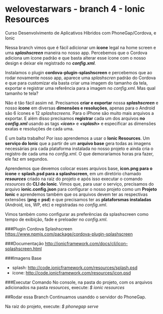# welovestarwars - branch 4 - Ionic Resources
Curso Desenvolvimento de Aplicativos Híbridos com PhoneGap/Cordova, e Ionic

Nessa branch vimos que é fácil adicionar um **ícone** legal na home screen e uma **_splashscreen_** maneira no nosso app. Percebemos que o Cordova adiciona um ícone padrão e que basta alterar esse ícone com o nosso design e deixar ele registrado no **_config.xml_**.

Instalamos o plugin **cordova-plugin-splashscreen** e percebemos que ao rodar novamente nosso app, aparece uma _splashscren_ padrão do Cordova e que para customizar ela basta criar uma imagem do tamanho da tela, exportar e registrar uma referência para a imagem no _config.xml_. Mas qual tamanho te tela?

Não é tão fácil assim né. Precisamos **criar e exportar** nossa **_splashscreen_** e nosso **ícone** em diversas **dimensões e resoluções**, apenas para o Android são 6 ícones e 12 _splashscreens_. Para o iPhone são muito mais arquivos a exportar. E além disso precisamos **registrar** cada um dos arquivos **no _config.xml_** usando as tags **_\<icon\>_** e **_\<splash\>_** e especificar as dimensões exatas e resoluções de cada uma.

É um baita trabalho! Por isso aprendemos a usar o **Ionic Resources**. Um **serviço do Ionic** que a partir de um **arquivo base** gera todas as imagens necessárias pra cada plataforma instalada no nosso projeto e ainda cria o registro de cada uma no _config.xml_. O que demoraríamos horas pra fazer, ele faz em segundos.

Aprendemos que devemos colocar esses arquivos base, **icon.png para o ícone** e **splash.psd para a splashscreen**, em um diretório chamado **_resources_** criado na raiz do projeto e após isso executar o comando _resources_ do **CLI do Ionic**. Vimos que, para usar o serviço, precisamos do arquivo **ionic.config.json** para configurar o nosso projeto como um **Projeto Ionic** e aprendemos também que os arquivos devem ter as respectivas extensões (**png** e **psd**) e que precisamos ter as **plataforsmas instaladas** (Android, ios, WP, etc) e registradas no _config.xml_.

Vimos também como configurar as preferências da splashscreen como tempo de exibição, fade e preloader no _config.xml_.

###Plugin Cordova Splashscreen
https://www.npmjs.com/package/cordova-plugin-splashscreen

###Documentação
http://ionicframework.com/docs/cli/icon-splashscreen.html

###Imagens Base
- splash: http://code.ionicframework.com/resources/splash.psd
- ícone: http://code.ionicframework.com/resources/icon.psd

###Executar Comando
No console, na pasta do projeto, com os arquivos adicionados na pasta _resources_, execute: _$ ionic resources_

##Rodar essa Branch
Continuamos usanddo o servidor do PhoneGap.

Na raiz do projeto, execute: _$ phonegap serve_

